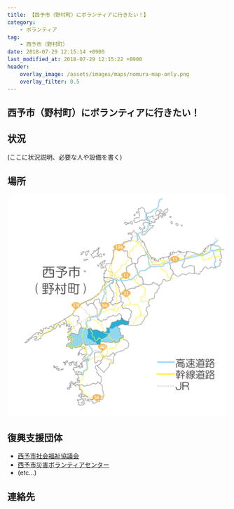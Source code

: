 ```yaml
---
title: 【西予市（野村町）にボランティアに行きたい！】
category:
    - ボランティア
tag:
    - 西予市（野村町）
date: 2018-07-29 12:15:14 +0900
last_modified_at: 2018-07-29 12:15:22 +0900
header:
    overlay_image: /assets/images/maps/nomura-map-only.png
    overlay_filter: 0.5    
---
```


## 西予市（野村町）にボランティアに行きたい！

## 状況

(ここに状況説明、必要な人や設備を書く)

## 場所

![吉田町ルート](/assets/images/maps/nomura-map-and-routes.png)

## 復興支援団体

- [西予市社会福祉協議会](http://seiyo-syakyo.jp/)
- [西予市災害ボランティアセンター](https://www.facebook.com/seiyosvc)
- (etc...)

## 連絡先

